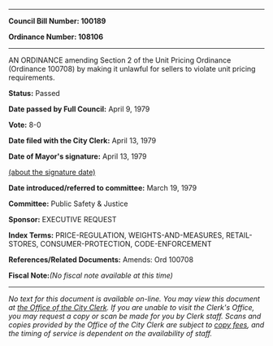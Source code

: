 

********

**Council Bill Number: 100189**
   
**Ordinance Number: 108106**
********

 AN ORDINANCE amending Section 2 of the Unit Pricing Ordinance (Ordinance 100708) by making it unlawful for sellers to violate unit pricing requirements.

**Status:** Passed
   
**Date passed by Full Council:** April 9, 1979
   
**Vote:** 8-0
   
**Date filed with the City Clerk:** April 13, 1979
   
**Date of Mayor's signature:** April 13, 1979
   
[(about the signature date)](/~public/approvaldate.htm)
   
   
   
**Date introduced/referred to committee:** March 19, 1979
   
**Committee:** Public Safety & Justice
   
**Sponsor:** EXECUTIVE REQUEST
   
   
**Index Terms:** PRICE-REGULATION, WEIGHTS-AND-MEASURES, RETAIL-STORES, CONSUMER-PROTECTION, CODE-ENFORCEMENT

**References/Related Documents:** Amends: Ord 100708

**Fiscal Note:**_(No fiscal note available at this time)_
********

_No text for this document is available on-line. You may view this document at [the Office of the City Clerk](http://www.seattle.gov/leg/clerk/contactUs.htm). If you are unable to visit the Clerk's Office, you may request a copy or scan be made for you by Clerk staff. Scans and copies provided by the Office of the City Clerk are subject to [copy fees](http://clerk.seattle.gov/~public/clerkfees.htm), and the timing of service is dependent on the availability of staff._

